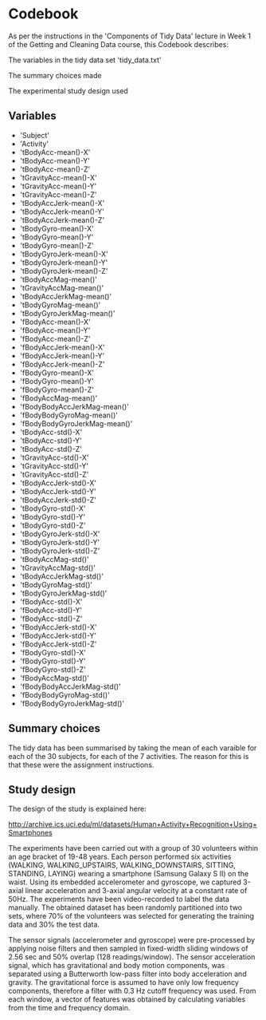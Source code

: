 # Codebook

As per the instructions in the 'Components of Tidy Data' lecture in Week 1 of the Getting and Cleaning Data course, this Codebook describes:

The variables in the tidy data set 'tidy_data.txt'

The summary choices made

The experimental study design used

## Variables 
* 'Subject'
* 'Activity'
* 'tBodyAcc-mean()-X'
* 'tBodyAcc-mean()-Y'
* 'tBodyAcc-mean()-Z'
* 'tGravityAcc-mean()-X'
* 'tGravityAcc-mean()-Y'
* 'tGravityAcc-mean()-Z'
* 'tBodyAccJerk-mean()-X'
* 'tBodyAccJerk-mean()-Y'
* 'tBodyAccJerk-mean()-Z'
* 'tBodyGyro-mean()-X'
* 'tBodyGyro-mean()-Y'
* 'tBodyGyro-mean()-Z'
* 'tBodyGyroJerk-mean()-X'
* 'tBodyGyroJerk-mean()-Y'
* 'tBodyGyroJerk-mean()-Z'
* 'tBodyAccMag-mean()'
* 'tGravityAccMag-mean()'
* 'tBodyAccJerkMag-mean()'
* 'tBodyGyroMag-mean()'
* 'tBodyGyroJerkMag-mean()'
* 'fBodyAcc-mean()-X'
* 'fBodyAcc-mean()-Y'
* 'fBodyAcc-mean()-Z'
* 'fBodyAccJerk-mean()-X'
* 'fBodyAccJerk-mean()-Y'
* 'fBodyAccJerk-mean()-Z'
* 'fBodyGyro-mean()-X'
* 'fBodyGyro-mean()-Y'
* 'fBodyGyro-mean()-Z'
* 'fBodyAccMag-mean()'
* 'fBodyBodyAccJerkMag-mean()'
* 'fBodyBodyGyroMag-mean()'
* 'fBodyBodyGyroJerkMag-mean()'
* 'tBodyAcc-std()-X'
* 'tBodyAcc-std()-Y'
* 'tBodyAcc-std()-Z'
* 'tGravityAcc-std()-X'
* 'tGravityAcc-std()-Y'
* 'tGravityAcc-std()-Z'
* 'tBodyAccJerk-std()-X'
* 'tBodyAccJerk-std()-Y'
* 'tBodyAccJerk-std()-Z'
* 'tBodyGyro-std()-X'
* 'tBodyGyro-std()-Y'
* 'tBodyGyro-std()-Z'
* 'tBodyGyroJerk-std()-X'
* 'tBodyGyroJerk-std()-Y'
* 'tBodyGyroJerk-std()-Z'
* 'tBodyAccMag-std()'
* 'tGravityAccMag-std()'
* 'tBodyAccJerkMag-std()'
* 'tBodyGyroMag-std()'
* 'tBodyGyroJerkMag-std()'
* 'fBodyAcc-std()-X'
* 'fBodyAcc-std()-Y'
* 'fBodyAcc-std()-Z'
* 'fBodyAccJerk-std()-X'
* 'fBodyAccJerk-std()-Y'
* 'fBodyAccJerk-std()-Z'
* 'fBodyGyro-std()-X'
* 'fBodyGyro-std()-Y'
* 'fBodyGyro-std()-Z'
* 'fBodyAccMag-std()'
* 'fBodyBodyAccJerkMag-std()'
* 'fBodyBodyGyroMag-std()'
* 'fBodyBodyGyroJerkMag-std()'

## Summary choices
The tidy data has been summarised by taking the mean of each varaible for each of the 30 subjects, for each of the 7 activities. The reason for this is that these were the assignment instructions.

## Study design
The design of the study is explained here:

http://archive.ics.uci.edu/ml/datasets/Human+Activity+Recognition+Using+Smartphones

The experiments have been carried out with a group of 30 volunteers within an age bracket of 19-48 years. Each person performed six activities (WALKING, WALKING_UPSTAIRS, WALKING_DOWNSTAIRS, SITTING, STANDING, LAYING) wearing a smartphone (Samsung Galaxy S II) on the waist. Using its embedded accelerometer and gyroscope, we captured 3-axial linear acceleration and 3-axial angular velocity at a constant rate of 50Hz. The experiments have been video-recorded to label the data manually. The obtained dataset has been randomly partitioned into two sets, where 70% of the volunteers was selected for generating the training data and 30% the test data. 

The sensor signals (accelerometer and gyroscope) were pre-processed by applying noise filters and then sampled in fixed-width sliding windows of 2.56 sec and 50% overlap (128 readings/window). The sensor acceleration signal, which has gravitational and body motion components, was separated using a Butterworth low-pass filter into body acceleration and gravity. The gravitational force is assumed to have only low frequency components, therefore a filter with 0.3 Hz cutoff frequency was used. From each window, a vector of features was obtained by calculating variables from the time and frequency domain.
